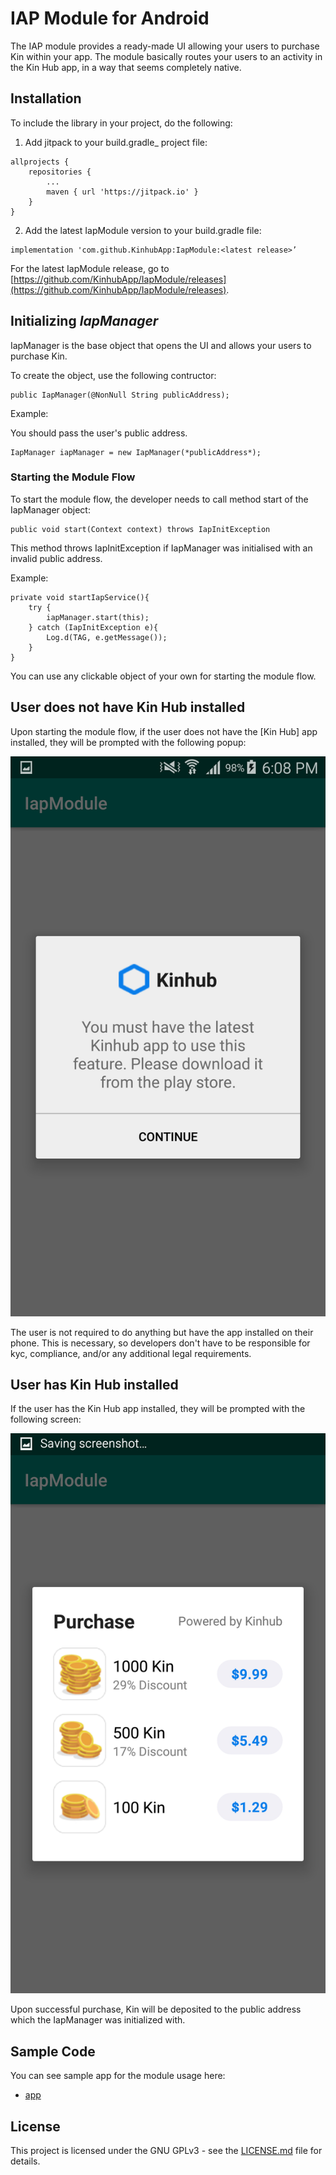 ﻿# IAP Module for Android

The IAP module provides a ready-made UI allowing your users to purchase Kin within your app. The module basically routes your users to an activity in the Kin Hub app, in a way that seems completely native. 

## Installation

To include the library in your project, do the following:

1.  Add jitpack to your build.gradle_  project file:

```
allprojects {
	repositories {
		...
		maven { url 'https://jitpack.io' }
	}
}
```

2. Add the latest IapModule version to your build.gradle file:

```
implementation 'com.github.KinhubApp:IapModule:<latest release>’
```

For the latest IapModule release, go to [https://github.com/KinhubApp/IapModule/releases](https://github.com/KinhubApp/IapModule/releases).

## Initializing *IapManager*

IapManager is the base object that opens the UI and allows your users to purchase Kin.

To create the object, use the following contructor:

```
public IapManager(@NonNull String publicAddress);
```

Example:

You should pass the user's public address.

```
IapManager iapManager = new IapManager(*publicAddress*);
```

### Starting the Module Flow

To start the module flow, the developer needs to call method start of the IapManager object:

```
public void start(Context context) throws IapInitException
```

This method throws IapInitException if IapManager was initialised with an invalid public address.

Example:
```
private void startIapService(){
	try {
		iapManager.start(this);
	} catch (IapInitException e){
		Log.d(TAG, e.getMessage());
	}
}
```
You can use any clickable object of your own for starting the module flow.

## User does not have Kin Hub installed

Upon starting the module flow, if the user does not have the [Kin Hub] app installed, they will be prompted with the following popup:

![PreScreenshot](/app/src/main/res/drawable/screenshot_pre.png?raw=true)

The user is not required to do anything but have the app installed on their phone. This is necessary, so developers don't have to be responsible for kyc, compliance, and/or any additional legal requirements.

## User has Kin Hub installed

If the user has the Kin Hub app installed, they will be prompted with the following screen:

![Post Screenshot](/app/src/main/res/drawable/screenshot_post.png?raw=true)

Upon successful purchase, Kin will be deposited to the public address which the IapManager was initialized with.

## Sample Code

You can see sample app for the module usage here:

* [app](/app)

## License

This project is licensed under the GNU GPLv3 - see the [LICENSE.md](/LICENSE.md) file for details.
